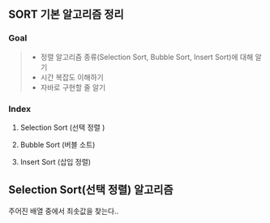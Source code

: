 ## SORT 기본 알고리즘 정리

### Goal

> - 정렬 알고리즘 종류(Selection Sort, Bubble Sort, Insert Sort)에 대해 알기
> - 시간 복잡도 이해하기 
> - 자바로 구현할 줄 알기

### Index

1) Selection Sort (선택 정렬 )

2) Bubble Sort (버블 소트)

3) Insert Sort (삽입 정렬)



## Selection Sort(선택 정렬) 알고리즘

주어진 배열 중에서 최솟값을 찾는다..


